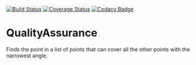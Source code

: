 [![Build Status](https://travis-ci.org/iasatan/QualityAssurance.svg?branch=master)](https://travis-ci.org/iasatan/QualityAssurance)
[![Coverage Status](https://coveralls.io/repos/github/iasatan/QualityAssurance/badge.svg?branch=master)](https://coveralls.io/github/iasatan/QualityAssurance?branch=master)
[![Codacy Badge](https://api.codacy.com/project/badge/Grade/7b5ed1cfb626497c82a18ab779073238)](https://app.codacy.com/app/iasatan/QualityAssurance?utm_source=github.com&utm_medium=referral&utm_content=iasatan/QualityAssurance&utm_campaign=badger)
# QualityAssurance

Finds the point in a list of points that can cover all the other points with the narrowest angle.
